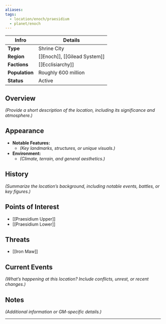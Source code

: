 ```yaml
---
aliases: 
tags:
  - location/enoch/praesidium
  - planet/enoch
---
```


| **Infro**      | **Details**                  |
| -------------- | ---------------------------- |
| **Type**       | Shrine City                  |
| **Region**     | [[Enoch]], [[Gilead System]] |
| **Factions**   | [[Ecclisiarchy]]             |
| **Population** | Roughly 600 million          |
| **Status**     | Active                       |

## Overview  
*(Provide a short description of the location, including its significance and atmosphere.)*

## Appearance  
- **Notable Features:**  
  - *(Key landmarks, structures, or unique visuals.)*  
- **Environment:**  
  - *(Climate, terrain, and general aesthetics.)*

## History  
*(Summarize the location’s background, including notable events, battles, or key figures.)*  

## Points of Interest  
- [[Praesidium Upper]]
- [[Praesidium Lower]]

## Threats  
- [[Iron Maw]]

## Current Events  
*(What’s happening at this location? Include conflicts, unrest, or recent changes.)*

## Notes  
*(Additional information or GM-specific details.)*

---
